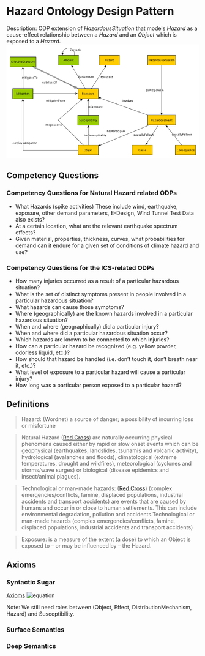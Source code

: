 # Hazard Ontology Design Pattern
Description:
ODP extension of *HazardousSituation* that models *Hazard* as a cause-effect relationship between a *Hazard* and an *Object* which is exposed to a *Hazard*.
![image](../concept-map/ModifiedHazardousSituation.png)
## Competency Questions

### Competency Questions for Natural Hazard related ODPs
- What Hazards (spike activities) These include wind, earthquake, exposure, other demand parameters, E-Design, Wind Tunnel Test Data also exists?
- At a certain location, what are the relevant earthquake spectrum effects?
- Given material, properties, thickness, curves, what probabilities for demand can it endure for a given set of conditions of climate hazard and use?

### Competency Questions for the ICS-related ODPs
- How many injuries occurred as a result of a particular hazardous situation?
- What is the set of distinct symptoms present in people involved in a particular hazardous situation?
- What hazards can cause those symptoms?
- Where (geographically) are the known hazards involved in a particular hazardous situation?
- When and where (geographically) did a particular injury?
- When and where did a particular hazardous situation occur?
- Which hazards are known to be connected to which injuries?
- How can a particular hazard be recognized (e.g. yellow powder, odorless liquid, etc.)?
- How should that hazard be handled (i.e. don’t touch it, don’t breath near it, etc.)?
- What level of exposure to a particular hazard will cause a particular injury?
- How long was a particular person exposed to a particular hazard?

## Definitions
> Hazard: (Wordnet) a source of danger; a possibility of incurring loss or misfortune


> Natural Hazard ([Red Cross](http://www.ifrc.org/en/what-we-do/disaster-management/about-disasters/definition-of-hazard/))  are naturally occurring physical phenomena caused either by rapid or slow onset events which can be geophysical (earthquakes, landslides, tsunamis and volcanic activity), hydrological (avalanches and floods), climatological (extreme temperatures, drought and wildfires), meteorological (cyclones and storms/wave surges) or biological (disease epidemics and insect/animal plagues).


> Technological or man-made hazards: ([Red Cross](http://www.ifrc.org/en/what-we-do/disaster-management/about-disasters/definition-of-hazard/)) (complex emergencies/conflicts, famine, displaced populations, industrial accidents and transport accidents) are events that are caused by humans and occur in or close to human settlements. This can include environmental degradation, pollution and accidents.Technological or man-made hazards (complex emergencies/conflicts, famine, displaced populations, industrial accidents and transport accidents)

>Exposure: is a measure of the extent (a dose) to which an Object is exposed to – or may be influenced by – the Hazard.






## Axioms

### Syntactic Sugar
[//]: # (Hazard \sqsubseteq \top)
[//]: # (Object \sqsubseteq \top)
[//]: # (Susceptibility \sqsubseteq \top)
[//]: # (CausalPotential \sqsubseteq \top)
[//]: # (DistributionMechanism \sqsubseteq \top)
[//]: # (Effect \sqsubseteq \top)

[Axioms](http://mathurl.com/gld97op)
![equation](http://mathurl.com/gld97op.png)

Note: We still need roles between (Object, Effect, DistributionMechanism, Hazard) and Susceptibility.
### Surface Semantics

### Deep Semantics
